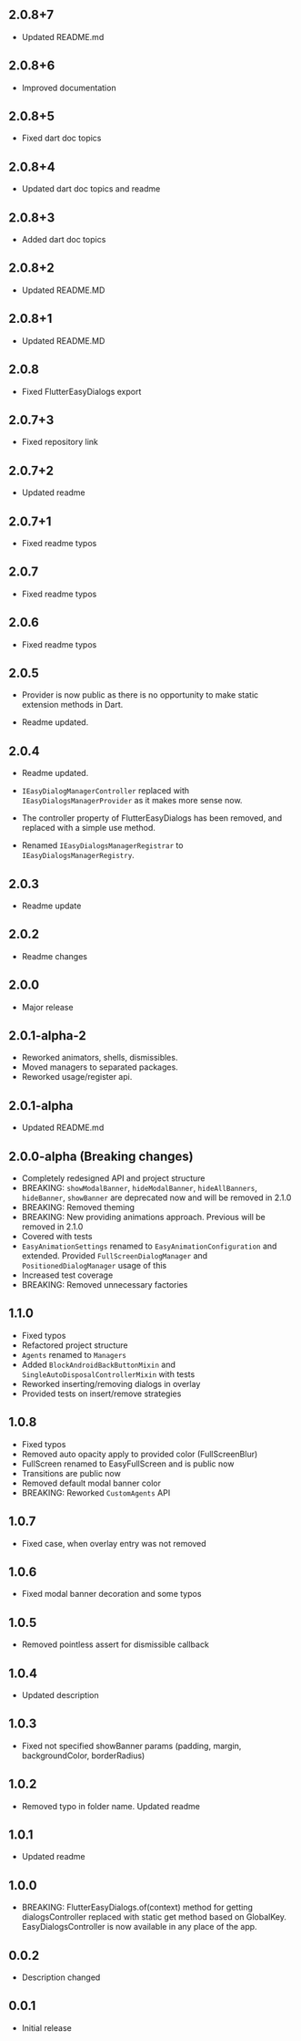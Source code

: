 ## 2.0.8+7

* Updated README.md

## 2.0.8+6

* Improved documentation
## 2.0.8+5

* Fixed dart doc topics
## 2.0.8+4

* Updated dart doc topics and readme
## 2.0.8+3

* Added dart doc topics
## 2.0.8+2

* Updated README.MD

## 2.0.8+1

* Updated README.MD

## 2.0.8

* Fixed FlutterEasyDialogs export

## 2.0.7+3

* Fixed repository link

## 2.0.7+2

* Updated readme 

## 2.0.7+1

* Fixed readme typos 

## 2.0.7

* Fixed readme typos 

## 2.0.6

* Fixed readme typos 
## 2.0.5
* Provider is now public as there is no opportunity to make static extension methods in Dart.

* Readme updated.
## 2.0.4

* Readme updated.

* `IEasyDialogManagerController` replaced with `IEasyDialogsManagerProvider` as it makes more sense now.

* The controller property of FlutterEasyDialogs has been removed, and replaced with a simple use method.

* Renamed `IEasyDialogsManagerRegistrar` to `IEasyDialogsManagerRegistry`.

## 2.0.3

* Readme update

## 2.0.2

* Readme changes

## 2.0.0

* Major release

## 2.0.1-alpha-2

* Reworked animators, shells, dismissibles.
* Moved managers to separated packages.
* Reworked usage/register api.

## 2.0.1-alpha

* Updated README.md 

## 2.0.0-alpha (Breaking changes)

* Completely redesigned API and project structure
* BREAKING: `showModalBanner`, `hideModalBanner`, `hideAllBanners`, `hideBanner`, `showBanner` are deprecated now and will be removed in 2.1.0
* BREAKING: Removed theming
* BREAKING: New providing animations approach. Previous will be removed in 2.1.0
* Covered with tests 
* `EasyAnimationSettings` renamed to `EasyAnimationConfiguration` and extended. Provided `FullScreenDialogManager` and `PositionedDialogManager` usage of this
* Increased test coverage
* BREAKING: Removed unnecessary factories 

## 1.1.0

* Fixed typos
* Refactored project structure
* `Agents` renamed to `Managers`
* Added `BlockAndroidBackButtonMixin` and `SingleAutoDisposalControllerMixin` with tests
* Reworked inserting/removing dialogs in overlay
* Provided tests on insert/remove strategies

## 1.0.8

* Fixed typos
* Removed auto opacity apply to provided color (FullScreenBlur)
* FullScreen renamed to EasyFullScreen and is public now
* Transitions are public now
* Removed default modal banner color
* BREAKING: Reworked `CustomAgents` API

## 1.0.7

* Fixed case, when overlay entry was not removed
## 1.0.6

* Fixed modal banner decoration and some typos

## 1.0.5

* Removed pointless assert for dismissible callback

## 1.0.4

* Updated description

## 1.0.3

* Fixed not specified showBanner params (padding, margin, backgroundColor, borderRadius)

## 1.0.2

* Removed typo in folder name. Updated readme
## 1.0.1

* Updated readme

## 1.0.0

* BREAKING: FlutterEasyDialogs.of(context) method for getting dialogsController replaced with static get method based on GlobalKey. EasyDialogsController is now available in any place of the app.
## 0.0.2

* Description changed

## 0.0.1

* Initial release
